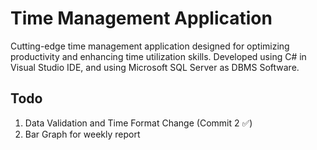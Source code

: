 # Time Management Application

Cutting-edge time management application designed for optimizing productivity and enhancing time utilization skills. Developed using C# in Visual Studio IDE, and using Microsoft SQL Server as DBMS Software.

## Todo
1. Data Validation and Time Format Change (Commit 2 ✅)
2. Bar Graph for weekly report
